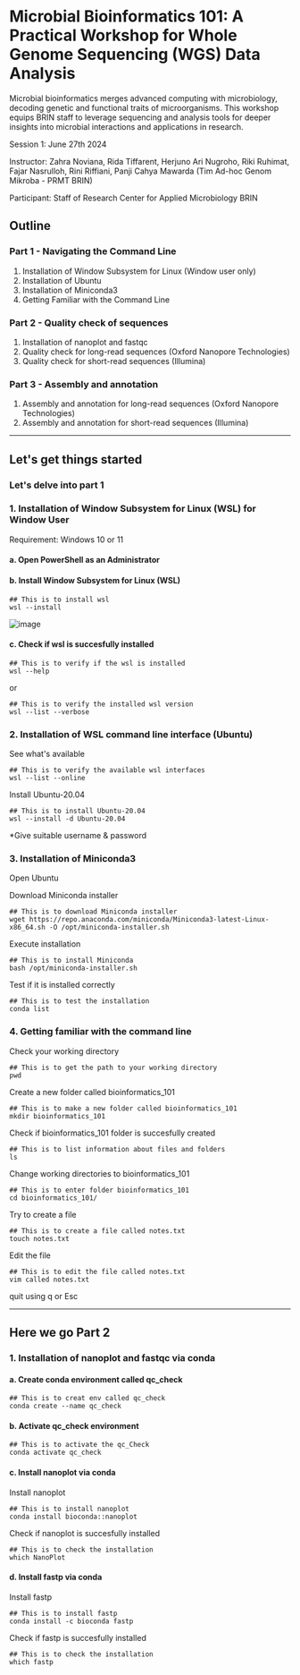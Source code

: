 # Microbial Bioinformatics 101: A Practical Workshop for Whole Genome Sequencing (WGS) Data Analysis

Microbial bioinformatics merges advanced computing with microbiology, decoding genetic and functional traits of microorganisms. This workshop equips BRIN staff to leverage sequencing and analysis tools for deeper insights into microbial interactions and applications in research.  

Session 1: June 27th 2024  

Instructor: Zahra Noviana, Rida Tiffarent, Herjuno Ari Nugroho, Riki Ruhimat, Fajar Nasrulloh, Rini Riffiani, Panji Cahya Mawarda (Tim Ad-hoc Genom Mikroba - PRMT BRIN)  

Participant: Staff of Research Center for Applied Microbiology BRIN

## Outline
### Part 1 - Navigating the Command Line
1. Installation of Window Subsystem for Linux (Window user only) 
2. Installation of Ubuntu 
3. Installation of Miniconda3 
4. Getting Familiar with the Command Line

### Part 2 - Quality check of sequences
1. Installation of nanoplot and fastqc
2. Quality check for long-read sequences (Oxford Nanopore Technologies)
3. Quality check for short-read sequences (Illumina)

### Part 3 - Assembly and annotation
1. Assembly and annotation for long-read sequences (Oxford Nanopore Technologies)
2. Assembly and annotation for short-read sequences (Illumina)

__________________________
## Let's get things started

### Let's delve into part 1
### 1. Installation of Window Subsystem for Linux (WSL) for Window User 
   Requirement: Windows 10 or 11 
   
   #### a. Open PowerShell as an Administrator 
   #### b. Install Window Subsystem for Linux (WSL)

   ```
   ## This is to install wsl
   wsl --install
   ```

   ![image](https://github.com/zahranoviana/Microbial-Bioinformatics-101.1-A-Practical-Workshop-for-Whole-Genome-Sequencing-WGS-Data-Analysis/assets/97138684/3fa13b2f-1c4f-4122-8b08-65c235558a1e)


   #### c. Check if wsl is succesfully installed
   ```
   ## This is to verify if the wsl is installed
   wsl --help
   ```
   or
   ```
   ## This is to verify the installed wsl version
   wsl --list --verbose
   ```
      
### 2. Installation of WSL command line interface (Ubuntu)
   
   See what's available
   ```
   ## This is to verify the available wsl interfaces
   wsl --list --online
   ```
   
   Install Ubuntu-20.04
   ```
   ## This is to install Ubuntu-20.04
   wsl --install -d Ubuntu-20.04
   ```
   *Give suitable username & password

### 3. Installation of Miniconda3
   
   Open Ubuntu
   
   Download Miniconda installer
   ```
   ## This is to download Miniconda installer
   wget https://repo.anaconda.com/miniconda/Miniconda3-latest-Linux-x86_64.sh -O /opt/miniconda-installer.sh
   ```
   
   Execute installation
   ```
   ## This is to install Miniconda
   bash /opt/miniconda-installer.sh
   ```
   
   Test if it is installed correctly
   ```
   ## This is to test the installation
   conda list
   ```

### 4. Getting familiar with the command line

   Check your working directory
   
   ```
   ## This is to get the path to your working directory
   pwd
   ```

   Create a new folder called bioinformatics_101
   
   ```
   ## This is to make a new folder called bioinformatics_101
   mkdir bioinformatics_101
   ```

   Check if bioinformatics_101 folder is succesfully created
   
   ```
   ## This is to list information about files and folders
   ls
   ```

   Change working directories to bioinformatics_101
   
   ```
   ## This is to enter folder bioinformatics_101
   cd bioinformatics_101/
   ```

   Try to create a file
   
   ```
   ## This is to create a file called notes.txt
   touch notes.txt
   ```      

   Edit the file

   ```
   ## This is to edit the file called notes.txt
   vim called notes.txt
   ```   
   quit using q or Esc        
   
   
__________________________

## Here we go Part 2

### 1. Installation of nanoplot and fastqc via conda 
   
   
   #### a. Create conda environment called qc_check
   ```
   ## This is to creat env called qc_check
   conda create --name qc_check
   ```   

   #### b. Activate qc_check environment
   ```
   ## This is to activate the qc_Check
   conda activate qc_check
   ```
  
   #### c. Install nanoplot via conda
   Install nanoplot
   ```
   ## This is to install nanoplot
   conda install bioconda::nanoplot
   ```

   Check if nanoplot is succesfully installed
   ```
   ## This is to check the installation
   which NanoPlot
   ```
      
   #### d. Install fastp via conda
   Install fastp
   ```
   ## This is to install fastp
   conda install -c bioconda fastp
   ```

   Check if fastp is succesfully installed
   ```
   ## This is to check the installation
   which fastp
   ```



